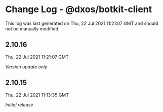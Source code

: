 # Change Log - @dxos/botkit-client

This log was last generated on Thu, 22 Jul 2021 11:21:07 GMT and should not be manually modified.

## 2.10.16
Thu, 22 Jul 2021 11:21:07 GMT

_Version update only_

## 2.10.15
Thu, 22 Jul 2021 11:13:35 GMT

_Initial release_

